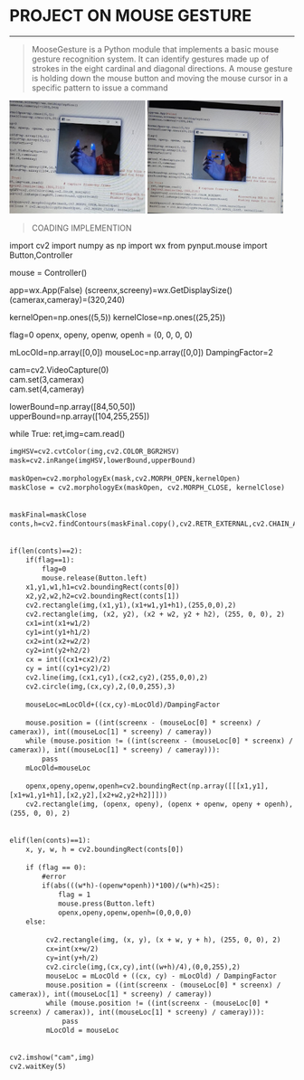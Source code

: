 # PROJECT ON MOUSE GESTURE
------------------------------------------------------------------------------  
> MooseGesture is a Python module that implements a basic mouse gesture recognition system. It can identify gestures made up of strokes in the eight cardinal and diagonal directions. A mouse gesture is holding down the mouse button and moving the mouse cursor in a specific pattern to issue a command

<img src="photo/new.jpeg" width=240 height=200>

<img src="photo/person_new.jpg" width=240 height=200>

> COADING IMPLEMENTION

import cv2
import numpy as np
import wx
from pynput.mouse import Button,Controller                        

mouse = Controller()                                              

app=wx.App(False)
(screenx,screeny)=wx.GetDisplaySize()
(camerax,cameray)=(320,240)

kernelOpen=np.ones((5,5))
kernelClose=np.ones((25,25))

flag=0
openx, openy, openw, openh = (0, 0, 0, 0)

mLocOld=np.array([0,0])
mouseLoc=np.array([0,0])
DampingFactor=2

cam=cv2.VideoCapture(0)        
cam.set(3,camerax)             
cam.set(4,cameray)

lowerBound=np.array([84,50,50])     
upperBound=np.array([104,255,255])     

while True:
    ret,img=cam.read()         

    imgHSV=cv2.cvtColor(img,cv2.COLOR_BGR2HSV)      
    mask=cv2.inRange(imgHSV,lowerBound,upperBound)     

    maskOpen=cv2.morphologyEx(mask,cv2.MORPH_OPEN,kernelOpen)                     
    maskClose = cv2.morphologyEx(maskOpen, cv2.MORPH_CLOSE, kernelClose)        


    maskFinal=maskClose
    conts,h=cv2.findContours(maskFinal.copy(),cv2.RETR_EXTERNAL,cv2.CHAIN_APPROX_NONE)    


    if(len(conts)==2):
        if(flag==1):
            flag=0
            mouse.release(Button.left)
        x1,y1,w1,h1=cv2.boundingRect(conts[0])
        x2,y2,w2,h2=cv2.boundingRect(conts[1])
        cv2.rectangle(img,(x1,y1),(x1+w1,y1+h1),(255,0,0),2)                    
        cv2.rectangle(img, (x2, y2), (x2 + w2, y2 + h2), (255, 0, 0), 2)            
        cx1=int(x1+w1/2)
        cy1=int(y1+h1/2)
        cx2=int(x2+w2/2)
        cy2=int(y2+h2/2)
        cx = int((cx1+cx2)/2)
        cy = int((cy1+cy2)/2)
        cv2.line(img,(cx1,cy1),(cx2,cy2),(255,0,0),2)           
        cv2.circle(img,(cx,cy),2,(0,0,255),3)                        

        mouseLoc=mLocOld+((cx,cy)-mLocOld)/DampingFactor

        mouse.position = ((int(screenx - (mouseLoc[0] * screenx) / camerax)), int((mouseLoc[1] * screeny) / cameray))
        while (mouse.position != ((int(screenx - (mouseLoc[0] * screenx) / camerax)), int((mouseLoc[1] * screeny) / cameray))):
            pass
        mLocOld=mouseLoc

        openx,openy,openw,openh=cv2.boundingRect(np.array([[[x1,y1],[x1+w1,y1+h1],[x2,y2],[x2+w2,y2+h2]]]))
        cv2.rectangle(img, (openx, openy), (openx + openw, openy + openh), (255, 0, 0), 2)


    elif(len(conts)==1):
        x, y, w, h = cv2.boundingRect(conts[0])

        if (flag == 0):
            #error
            if(abs(((w*h)-(openw*openh))*100)/(w*h)<25):
                flag = 1
                mouse.press(Button.left)
                openx,openy,openw,openh=(0,0,0,0)
        else:

             cv2.rectangle(img, (x, y), (x + w, y + h), (255, 0, 0), 2)
             cx=int(x+w/2)
             cy=int(y+h/2)
             cv2.circle(img,(cx,cy),int((w+h)/4),(0,0,255),2)
             mouseLoc = mLocOld + ((cx, cy) - mLocOld) / DampingFactor
             mouse.position = ((int(screenx - (mouseLoc[0] * screenx) / camerax)), int((mouseLoc[1] * screeny) / cameray))
             while (mouse.position != ((int(screenx - (mouseLoc[0] * screenx) / camerax)), int((mouseLoc[1] * screeny) / cameray))):
                 pass
             mLocOld = mouseLoc


    cv2.imshow("cam",img)
    cv2.waitKey(5)
